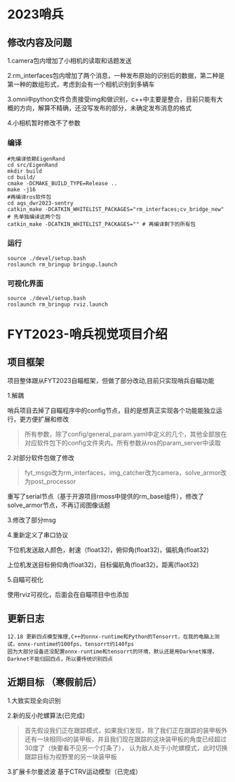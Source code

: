 # 2023哨兵

## 修改内容及问题
1.camera包内增加了小相机的读取和话题发送

2.rm_interfaces包内增加了两个消息，一种发布原始的识别后的数据，第二种是第一种的数组形式，考虑到会有一个相机识别到多辆车

3.omni中python文件负责接受img和做识别，c++中主要是整合，目前只能有大概的方向，解算不精确，还没写发布的部分，未确定发布消息的格式

4.小相机暂时修改不了参数


### 编译
```shell
#先编译依赖EigenRand
cd src/EigenRand
mkdir build
cd build/
cmake -DCMAKE_BUILD_TYPE=Release ..
make -j16
#再编译ros软件包
cd aqs_dwr2023-sentry
catkin_make -DCATKIN_WHITELIST_PACKAGES="rm_interfaces;cv_bridge_new" # 先单独编译这两个包
catkin_make -DCATKIN_WHITELIST_PACKAGES="" # 再编译剩下的所有包
```

### 运行
```shell
source ./devel/setup.bash
roslaunch rm_bringup bringup.launch
```

### 可视化界面
```shell
source ./devel/setup.bash
roslaunch rm_bringup rviz.launch
```


# FYT2023-哨兵视觉项目介绍

## 项目框架
  项目整体跟从FYT2023自瞄框架，但做了部分改动,目前只实现哨兵自瞄功能

1.解耦 

哨兵项目去掉了自瞄程序中的config节点，目的是想真正实现各个功能能独立运行，更方便扩展和修改

>所有参数，除了config/general_param.yaml中定义的几个，其他全部放在对应软件包下的config文件夹内。所有参数从ros的param_server中读取

2.对部分软件包做了修改

>fyt_msgs改为rm_interfaces，img_catcher改为camera，solve_armor改为post_processor

重写了serial节点（基于开源项目rmoss中提供的rm_base组件），修改了solve_armor节点，不再订阅图像话题

3.修改了部分msg

4.重新定义了串口协议

下位机发送敌人颜色，射速（float32)，俯仰角(float32)，偏航角(float32)

上位机发送目标俯仰角(float32)，目标偏航角(float32)，距离(flaot32)

5.自瞄可视化

使用rviz可视化，后面会在自瞄项目中也添加

## 更新日志

```
12.18 更新四点模型推理,C++的onnx-runtime和Python的Tensorrt，在我的电脑上测试，onnx-runtime约100fps，tensorrt约140fps
因为大部分设备还没配置onnx-runtime和tensorrt的环境，默认还是用Darknet推理，Darknet不能归回四点，所以要传统识别四点
```

## 近期目标 （寒假前后）
1.大致实现全向识别

2.新的反小陀螺算法(已完成)

>首先假设我们正在跟踪模式，如果我们发现，除了我们正在跟踪的装甲板外还有一块相同id的装甲板，并且我们现在跟踪的这块装甲板的角度已经超过30度了（快要看不见另一个灯条了），
>认为敌人处于小陀螺模式，此时切换跟踪目标为视野里的另一块装甲板


3.扩展卡尔曼滤波 基于CTRV运动模型（已完成）